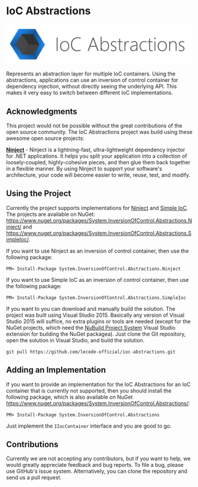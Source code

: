 # IoC Abstractions

![IoC Abstractions Logo](https://github.com/lecode-official/ioc-abstractions/blob/master/Documentation/Images/Banner.png "IoC Abstractions Logo")

Represents an abstraction layer for multiple IoC containers. Using the abstractions, applications can use an inversion of control container for dependency
injection, without directly seeing the underlying API. This makes it very easy to switch between different IoC implementations.

## Acknowledgments

This project would not be possible without the great contributions of the open source community. The IoC Abstractions project was build using these awesome
open source projects:

**[Ninject](https://github.com/ninject/Ninject)** - Ninject is a lightning-fast, ultra-lightweight dependency injector for .NET applications. It helps you
split your application into a collection of loosely-coupled, highly-cohesive pieces, and then glue them back together in a flexible manner. By using Ninject
to support your software's architecture, your code will become easier to write, reuse, test, and modify.

## Using the Project

Currently the project supports implementations for [Ninject](http://www.ninject.org/) and [Simple IoC](https://github.com/lecode-official/simple-ioc). The
projects are available on NuGet: https://www.nuget.org/packages/System.InversionOfControl.Abstractions.Ninject/ and
https://www.nuget.org/packages/System.InversionOfControl.Abstractions.SimpleIoc/.

If you want to use Ninject as an inversion of control container, then use the following package:

```batch
PM> Install-Package System.InversionOfControl.Abstractions.Ninject
```

If you want to use Simple IoC as an inversion of control container, then use the following package:

```batch
PM> Install-Package System.InversionOfControl.Abstractions.SimpleIoc
```

If you want to you can download and manually build the solution. The project was built using Visual Studio 2015. Basically any version of Visual Studio 2015
will suffice, no extra plugins or tools are needed (except for the NuGet projects, which need the
[NuBuild Project System](https://visualstudiogallery.msdn.microsoft.com/3efbfdea-7d51-4d45-a954-74a2df51c5d0) Visual Studio extension for building the NuGet
packagea). Just clone the Git repository, open the solution in Visual Studio, and build the solution.

```batch
git pull https://github.com/lecode-official/ioc-abstractions.git
```

## Adding an Implementation

If you want to provide an implementation for the IoC Abstractions for an IoC container that is currently not supported, then you should install the following
package, which is also available on NuGet https://www.nuget.org/packages/System.InversionOfControl.Abstractions/:

```batch
PM> Install-Package System.InversionOfControl.Abstractions
```

Just implement the `IIocContainer` interface and you are good to go.

## Contributions

Currently we are not accepting any contributors, but if you want to help, we would greatly appreciate feedback and bug reports. To file a bug, please use GitHub's
issue system. Alternatively, you can clone the repository and send us a pull request.